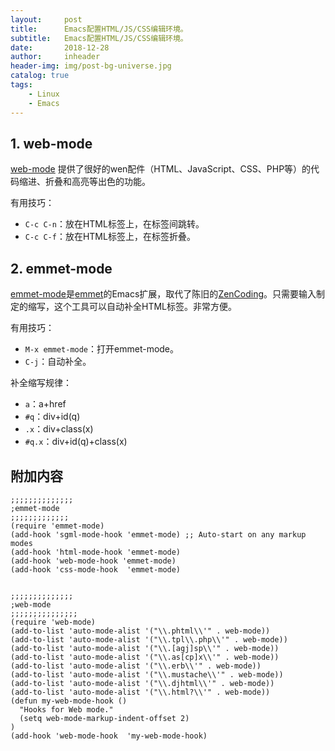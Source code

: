 ```yaml
---
layout:     post
title:      Emacs配置HTML/JS/CSS编辑环境。
subtitle:   Emacs配置HTML/JS/CSS编辑环境。
date:       2018-12-28
author:     inheader
header-img: img/post-bg-universe.jpg
catalog: true
tags:
    - Linux
    - Emacs
---
```


## 1. web-mode

[web-mode](http://web-mode.org/) 提供了很好的wen配件（HTML、JavaScript、CSS、PHP等）的代码缩进、折叠和高亮等出色的功能。

有用技巧：

- `C-c C-n`：放在HTML标签上，在标签间跳转。
- `C-c C-f`：放在HTML标签上，在标签折叠。



## 2. emmet-mode

[emmet-mode](https://github.com/smihica/emmet-mode)是[emmet](http://emmet.io/)的Emacs扩展，取代了陈旧的[ZenCoding](http://www.emacswiki.org/emacs/ZenCoding)。只需要输入制定的缩写，这个工具可以自动补全HTML标签。非常方便。

有用技巧：

- `M-x emmet-mode`：打开emmet-mode。
- `C-j`：自动补全。

补全缩写规律：

- `a`：a+href
- `#q`：div+id(q)
- `.x`：div+class(x)
- `#q.x`：div+id(q)+class(x)

## 附加内容

```
;;;;;;;;;;;;;;
;emmet-mode
;;;;;;;;;;;;;
(require 'emmet-mode)
(add-hook 'sgml-mode-hook 'emmet-mode) ;; Auto-start on any markup modes
(add-hook 'html-mode-hook 'emmet-mode)
(add-hook 'web-mode-hook 'emmet-mode)
(add-hook 'css-mode-hook  'emmet-mode)


;;;;;;;;;;;;;;
;web-mode
;;;;;;;;;;;;;;;
(require 'web-mode)
(add-to-list 'auto-mode-alist '("\\.phtml\\'" . web-mode))
(add-to-list 'auto-mode-alist '("\\.tpl\\.php\\'" . web-mode))
(add-to-list 'auto-mode-alist '("\\.[agj]sp\\'" . web-mode))
(add-to-list 'auto-mode-alist '("\\.as[cp]x\\'" . web-mode))
(add-to-list 'auto-mode-alist '("\\.erb\\'" . web-mode))
(add-to-list 'auto-mode-alist '("\\.mustache\\'" . web-mode))
(add-to-list 'auto-mode-alist '("\\.djhtml\\'" . web-mode))
(add-to-list 'auto-mode-alist '("\\.html?\\'" . web-mode))
(defun my-web-mode-hook ()
  "Hooks for Web mode."
  (setq web-mode-markup-indent-offset 2)
)
(add-hook 'web-mode-hook  'my-web-mode-hook)
```


